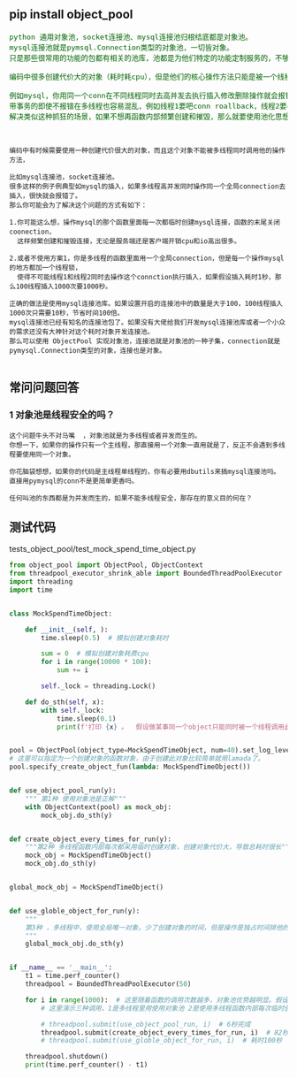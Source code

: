 ## pip install object_pool

<pre style="color: darkgreen;font-size: medium">
python 通用对象池，socket连接池、mysql连接池归根结底都是对象池。
mysql连接池就是pymsql.Connection类型的对象池，一切皆对象。
只是那些很常用的功能的包都有相关的池库，池都是为他们特定的功能定制服务的，不够通用。

编码中很多创建代价大的对象（耗时耗cpu），但是他们的核心操作方法只能是被一个线程占用。

例如mysql，你用同一个conn在不同线程同时去高并发去执行插入修改删除操作就会报错，而且就算包不自带报错，
带事务的即使不报错在多线程也容易混乱，例如线程1要吧conn roallback，线程2要commit，conn中的事务到底听谁的。
解决类似这种抓狂的场景，如果不想再函数内部频繁创建和摧毁，那么就要使用池化思想。

</pre>

```

编码中有时候需要使用一种创建代价很大的对象，而且这个对象不能被多线程同时调用他的操作方法，

比如mysql连接池，socket连接池。
很多这样的例子例典型如mysql的插入，如果多线程高并发同时操作同一个全局connection去插入，很快就会报错了。
那么你可能会为了解决这个问题的方式有如下：

1.你可能这么想，操作mysql的那个函数里面每一次都临时创建mysql连接，函数的末尾关闭coonection，
  这样频繁创建和摧毁连接，无论是服务端还是客户端开销cpu和io高出很多。

2.或者不使用方案1，你是多线程的函数里面用一个全局connection，但是每一个操作mysql的地方都加一个线程锁，
  使得不可能线程1和线程2同时去操作这个connction执行插入，如果假设插入耗时1秒，那么100线程插入1000次要1000秒。

正确的做法是使用mysql连接池库。如果设置开启的连接池中的数量是大于100，100线程插入1000次只需要10秒，节省时间100倍。
mysql连接池已经有知名的连接池包了。如果没有大佬给我们开发mysql连接池库或者一个小众的需求还没有大神针对这个耗时对象开发连接池。
那么可以使用 ObjectPool 实现对象池，连接池就是对象池的一种子集，connection就是pymysql.Connection类型的对象，连接也是对象。


```

## 常问问题回答

### 1 对象池是线程安全的吗？

```
这个问题牛头不对马嘴  ，对象池就是为多线程或者并发而生的。
你想一下，如果你的操作只有一个主线程，那直接用一个对象一直用就是了，反正不会遇到多线程要使用同一个对象。

你花脑袋想想，如果你的代码是主线程单线程的，你有必要用dbutils来搞mysql连接池吗。
直接用pymysql的conn不是更简单更香吗。

任何叫池的东西都是为并发而生的，如果不能多线程安全，那存在的意义目的何在？

```

## 测试代码

tests_object_pool/test_mock_spend_time_object.py

```python
from object_pool import ObjectPool, ObjectContext
from threadpool_executor_shrink_able import BoundedThreadPoolExecutor
import threading
import time


class MockSpendTimeObject:

    def __init__(self, ):
        time.sleep(0.5)  # 模拟创建对象耗时

        sum = 0  # 模拟创建对象耗费cpu
        for i in range(10000 * 100):
            sum += i

        self._lock = threading.Lock()

    def do_sth(self, x):
        with self._lock:
            time.sleep(0.1)
            print(f'打印 {x} 。  假设做某事同一个object只能同时被一个线程调用此方法，是排他的')


pool = ObjectPool(object_type=MockSpendTimeObject, num=40).set_log_level(10)
# 这里可以指定为一个创建对象的函数对象，由于创建此对象比较简单就用lamada了。
pool.specify_create_object_fun(lambda: MockSpendTimeObject())  


def use_object_pool_run(y):
    """ 第1种 使用对象池是正解"""
    with ObjectContext(pool) as mock_obj:
        mock_obj.do_sth(y)


def create_object_every_times_for_run(y):
    """第2种 多线程函数内部每次都采用临时创建对象，创建对象代价大，导致总耗时很长"""
    mock_obj = MockSpendTimeObject()
    mock_obj.do_sth(y)


global_mock_obj = MockSpendTimeObject()


def use_globle_object_for_run(y):
    """
    第3种 ，多线程中，使用全局唯一对象。少了创建对象的时间，但是操作是独占时间排他的，这种速度是最差的。
    """
    global_mock_obj.do_sth(y)


if __name__ == '__main__':
    t1 = time.perf_counter()
    threadpool = BoundedThreadPoolExecutor(50)

    for i in range(1000):  # 这里随着函数的调用次数越多，对象池优势越明显。假设是运行10万次，三者耗时差距会更大。
        # 这里演示三种调用，1是多线程里用使用对象池 2是使用多线程函数内部每次临时创建关闭对象 3是多线程函数内部使用全局唯一对象。

        # threadpool.submit(use_object_pool_run, i)  # 6秒完成
        threadpool.submit(create_object_every_times_for_run, i)  # 82秒完成
        # threadpool.submit(use_globle_object_for_run, i)  # 耗时100秒

    threadpool.shutdown()
    print(time.perf_counter() - t1)

```

